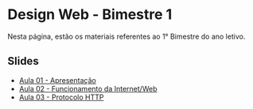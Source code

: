 # Design Web - Bimestre 1

Nesta página, estão os materiais referentes ao 1° Bimestre do ano letivo.

## Slides

- [Aula 01 - Apresentação](../slides/00/00.pdf) 
- [Aula 02 - Funcionamento da Internet/Web](../slides/01/01.pdf)
- [Aula 03 - Protocolo HTTP](../sldies/02/02.pdf)
